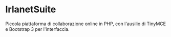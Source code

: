 # IrlanetSuite
Piccola piattaforma di collaborazione online in PHP, con l'ausilio di TinyMCE e Bootstrap 3 per l'interfaccia.
